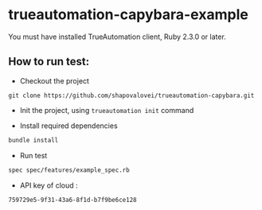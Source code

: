 # trueautomation-capybara-example

You must have installed TrueAutomation client, Ruby 2.3.0 or later.

## How to run test:

* Checkout the project

```
git clone https://github.com/shapovalovei/trueautomation-capybara.git
```

* Init the project, using `trueautomation init` command

* Install required dependencies

```bash
bundle install
```
* Run test

```bash
spec spec/features/example_spec.rb
```

* API key of cloud :

```bash
759729e5-9f31-43a6-8f1d-b7f9be6ce128
```
